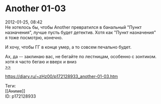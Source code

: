 Another 01-03
==============

   
 2012-01-25, 08:42   
  Не хотелось бы, чтобы Another превратился в банальный "Пункт назначения", лучше пусть будет детектив. Хотя как "Пункт назначения" я тоже посмотрю, конечно.   
   
 И хочу, чтобы ГГ в конце умер, а то совсем печально будет.   
   
 Ах, да -- заклинаю вас, не бегайте по лестницам, особенно с зонтиком.  хотя я часто бегаю и вверх и вниз    
  [>>](Another%2004)    
    
 <https://diary.ru/~zHz00/p172128933_another-01-03.htm>   
   
 Теги:   
 [[Аниме]]   
 ID: p172128933